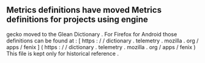 #
Metrics
definitions
have
moved
Metrics
definitions
for
projects
using
engine
-
gecko
moved
to
the
Glean
Dictionary
.
For
Firefox
for
Android
those
definitions
can
be
found
at
:
[
https
:
/
/
dictionary
.
telemetry
.
mozilla
.
org
/
apps
/
fenix
]
(
https
:
/
/
dictionary
.
telemetry
.
mozilla
.
org
/
apps
/
fenix
)
This
file
is
kept
only
for
historical
reference
.
